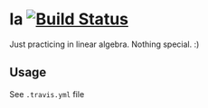 # la [![Build Status](https://travis-ci.org/rexim/libla.svg)](https://travis-ci.org/rexim/libla)

Just practicing in linear algebra. Nothing special. :)

## Usage

See `.travis.yml` file
